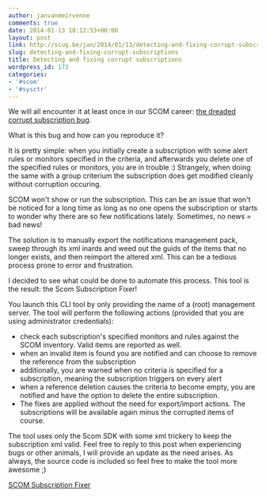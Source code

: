 ```yaml
---
author: janvanmeirvenne
comments: true
date: 2014-01-13 18:12:53+00:00
layout: post
link: http://scug.be/jan/2014/01/13/detecting-and-fixing-corrupt-subscriptions/
slug: detecting-and-fixing-corrupt-subscriptions
title: Detecting and fixing corrupt subscriptions
wordpress_id: 173
categories:
- '#scom'
- '#sysctr'
---
```


We will all encounter it at least once in our SCOM career: [the dreaded corrupt subscription bug](http://blogs.technet.com/b/randymonteleone/archive/2010/12/17/scom-notifications-guid-should-contain-32-digits-with-4-dashes-xxxxxxxx-xxxx-xxxx-xxxx-xxxxxxxxxxxx-console-error.aspx).

What is this bug and how can you reproduce it?

It is pretty simple: when you initially create a subscription with some alert rules or monitors specified in the criteria, and afterwards you delete one of the specified rules or monitors, you are in trouble :) Strangely, when doing the same with a group criterium the subscription does get modified cleanly without corruption occuring.

SCOM won't show or run the subscription. This can be an issue that won't be noticed for a long time as long as no one opens the subscription or starts to wonder why there are so few notifications lately. Sometimes, no news = bad news!

The solution is to manually export the notifications management pack, sweep through its xml inards and weed out the guids of the items that no longer exists, and then reimport the altered xml. This can be a tedious process prone to error and frustration.

I decided to see what could be done to automate this process. This tool is the result: the Scom Subscription Fixer!

You launch this CLI tool by only providing the name of a (root) management server. The tool will perform the following actions (provided that you are using administrator credentials):

- check each subscription's specified monitors and rules against the SCOM inventory. Valid items are reported as well.
- when an invalid item is found you are notified and can choose to remove the reference from the subscription
- additionally, you are warned when no criteria is specified for a subscription, meaning the subscription triggers on every alert
- when a reference deletion causes the criteria to become empty, you are notified and have the option to delete the entire subscription.
- The fixes are applied without the need for export/import actions. The subscriptions will be available again minus the corrupted items of course.

The tool uses only the Scom SDK with some xml trickery to keep the subscription xml valid. Feel free to reply to this post when experiencing bugs or other animals, I will provide an update as the need arises. As always, the source code is included so feel free to make the tool more awesome ;)

[SCOM Subscription Fixer](http://scug.be/jan/files/2014/01/SCOM-Subscription-Fixer.zip)
